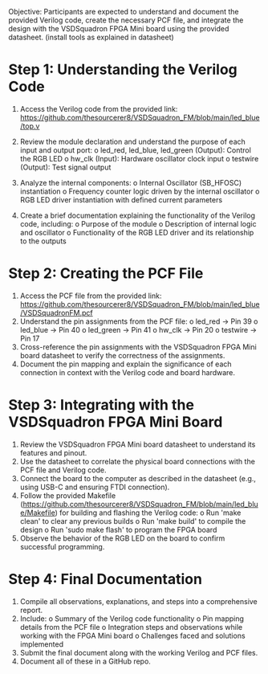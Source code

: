 Objective:
Participants are expected to understand and document the provided Verilog code, create the necessary PCF file, and integrate the design with the VSDSquadron FPGA Mini board using the provided datasheet. (install tools as explained in datasheet)

# Step 1: Understanding the Verilog Code

1.	Access the Verilog code from the provided link: https://github.com/thesourcerer8/VSDSquadron_FM/blob/main/led_blue/top.v
2.	Review the module declaration and understand the purpose of each input and output port:
  o	led_red, led_blue, led_green (Output): Control the RGB LED
  o	hw_clk (Input): Hardware oscillator clock input
  o	testwire (Output): Test signal output
3.	Analyze the internal components:
  o	Internal Oscillator (SB_HFOSC) instantiation
  o	Frequency counter logic driven by the internal oscillator
  o	RGB LED driver instantiation with defined current parameters

5.	Create a brief documentation explaining the functionality of the Verilog code, including:
  o	Purpose of the module
  o	Description of internal logic and oscillator
  o	Functionality of the RGB LED driver and its relationship to the outputs

# Step 2: Creating the PCF File

1.	Access the PCF file from the provided link: https://github.com/thesourcerer8/VSDSquadron_FM/blob/main/led_blue/VSDSquadronFM.pcf
2.	Understand the pin assignments from the PCF file:
  o	led_red -> Pin 39
  o	led_blue -> Pin 40
  o	led_green -> Pin 41
  o	hw_clk -> Pin 20
  o	testwire -> Pin 17
3.	Cross-reference the pin assignments with the VSDSquadron FPGA Mini board datasheet to verify the correctness of the assignments.
4.	Document the pin mapping and explain the significance of each connection in context with the Verilog code and board hardware.

# Step 3: Integrating with the VSDSquadron FPGA Mini Board

1.	Review the VSDSquadron FPGA Mini board datasheet to understand its features and pinout.
2.	Use the datasheet to correlate the physical board connections with the PCF file and Verilog code.
3.	Connect the board to the computer as described in the datasheet (e.g., using USB-C and ensuring FTDI connection).
4.	Follow the provided Makefile (https://github.com/thesourcerer8/VSDSquadron_FM/blob/main/led_blue/Makefile) for building and flashing the Verilog code:
o	Run 'make clean' to clear any previous builds
o	Run 'make build' to compile the design
o	Run 'sudo make flash' to program the FPGA board
5.	Observe the behavior of the RGB LED on the board to confirm successful programming.

# Step 4: Final Documentation

1.	Compile all observations, explanations, and steps into a comprehensive report.
2.	Include:
  o	Summary of the Verilog code functionality
  o	Pin mapping details from the PCF file
  o	Integration steps and observations while working with the FPGA Mini board
  o	Challenges faced and solutions implemented
3.	Submit the final document along with the working Verilog and PCF files.
4.	Document all of these in a GitHub repo.
